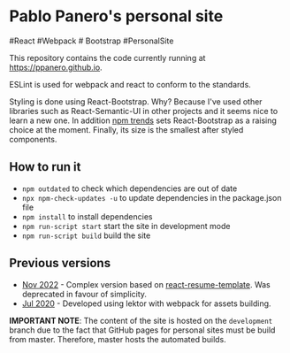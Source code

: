 # Pablo Panero's personal site

\#React \#Webpack \# Bootstrap \#PersonalSite

This repository contains the code currently running at https://ppanero.github.io.

ESLint is used for webpack and react to conform to the standards.

Styling is done using React-Bootstrap. Why? Because I've used other libraries such as React-Semantic-UI in other projects and it seems nice to learn a new one. In addition [npm trends](https://www.npmtrends.com/material-ui-vs-react-bootstrap-vs-react-semantic-ui-vs-semantic-ui-vs-semantic-ui-react-vs-styled-components) sets React-Bootstrap as a raising choice at the moment. Finally, its size is the smallest after styled components.

## How to run it

- `npm outdated` to check which dependencies are out of date
- `npx npm-check-updates -u` to update dependencies in the package.json file
- `npm install` to install dependencies
- `npm run-script start` start the site in development mode
- `npm run-script build` build the site

## Previous versions

- [Nov 2022](https://github.com/ppanero/ppanero.github.io/tree/a8b1e3c6901a6e78f356b8f150eec5e6223a6e95) - Complex version based on [react-resume-template](https://github.com/tbakerx/react-resume-template). Was deprecated in favour of simplicity.
- [Jul 2020](https://github.com/ppanero/ppanero.github.io/tree/lektor) - Developed using lektor with webpack for assets building.

**IMPORTANT NOTE**: The content of the site is hosted on the `development` branch due to the fact
that GitHub pages for personal sites must be build from master. Therefore,
master hosts the automated builds.
